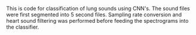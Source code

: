 This is code for classification of lung sounds using CNN's. The sound files were first segmented into 5 second files. Sampling rate conversion and heart sound filtering was performed before feeding the spectrograms into the classifier.
